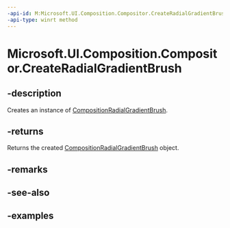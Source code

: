 ```yaml
---
-api-id: M:Microsoft.UI.Composition.Compositor.CreateRadialGradientBrush
-api-type: winrt method
---
```


<!-- Method syntax.
public CompositionRadialGradientBrush Compositor.CreateRadialGradientBrush()
-->

# Microsoft.UI.Composition.Compositor.CreateRadialGradientBrush

## -description

Creates an instance of [CompositionRadialGradientBrush](compositionradialgradientbrush.md).

## -returns

Returns the created [CompositionRadialGradientBrush](compositionradialgradientbrush.md) object.

## -remarks

## -see-also

## -examples

